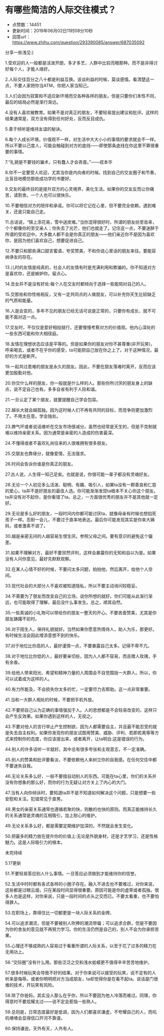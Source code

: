 # 有哪些简洁的人际交往模式？
- 点赞数：14451
- 更新时间：2019年06月02日11时08分10秒
- 回答url：https://www.zhihu.com/question/293390085/answer/687035092
<body>
 <p data-pid="qFMLMAf2">分享一些浅见:)</p>
 <p data-pid="5W5zB4_x">1.受欢迎的人一般都是活泼开朗，多才多艺，人群中比较亮眼那种。而不是非得讨好每个人，才能人缘好。</p>
 <p data-pid="ghYg8ytS">2.人际交往百分之八十都是利益互换。该谈利益的时候，莫谈感情。看清楚这一点，不要人家把你当ATM，你把人家当知己。</p>
 <p data-pid="aLcw1kTM">3.人们会因为寂寞和不适应新环境而交各种各样的朋友。但是只要你们本性不同，最后的结局必然是渐行渐远。</p>
 <p data-pid="PHfm24yu">4.没有人喜欢被教育。如果不是对真正的朋友，不要轻易提出建议和批评。这样的结果通常是，双方没有得到任何好处，反而反目成仇。</p>
 <p data-pid="xR8llyUw">5.善于倾听是维持友谊的秘诀。</p>
 <p data-pid="45vssVkO">6.每个人成长环境，价值观不一样，对生活中大大小小的事情的要求就会不一样。所以不要以己度人，可能会触碰到对方的底线——即使那条底线在你这里不算很重要的事情。</p>
 <p data-pid="j0C1g_bE">7.“礼貌是不要钱的骗术，只有蠢人才会吝啬。”——叔本华</p>
 <p data-pid="bITy5RG9">8.你不一定要受人欢迎，尤其当你是内向者的时候。找到自己的交友圈子和节奏，比盲目地模仿那些成功学的书要好。</p>
 <p data-pid="qT8fX4qM">9.交友的最终目的是提升双方的心灵境界，美化生活。如果你的交友反而让你痛苦，请割舍。一个人也可以很快乐。</p>
 <p data-pid="fzvshjJW">10.不要相信对方的陪伴和承诺。你可以将它记在心里，但不要完全依赖。遇到难关，还是只能自己走。</p>
 <p data-pid="Zifs62jw">11.古话说，“锦上添花易，雪中送炭难。”当你混得很好时，所谓的朋友纷至沓来，个个都像你的至交亲人；你失去了光芒，他们也就走了。记住这一点，不要迷醉于所谓的受欢迎中。大多数人都不会是你真正的朋友——他们亲近你不是因为喜欢你，是因为他们喜欢自己，想要促进自己。</p>
 <p data-pid="akOuAWGq">12.不要只和那些满口甜言蜜语，夸奖赞美，不和你说心里话的朋友来往。要能容纳诤友的存在。</p>
 <p data-pid="bjqSY9eB">13.儿时的友情是纯真的，社会人的友情有时是充满利用和欺骗的。你不知道对方是喜欢你，还是嫉妒你。留点心。</p>
 <p data-pid="TgnBFMiD">14.丑女并不是没有好处:每个人在交友时都倾向于选择一些能陪衬自己的人。</p>
 <p data-pid="yT0I-wNl">15.交那些和你性格相反，又有一定共同点的人做朋友，可以补充你天生比较缺乏的气质和能量。</p>
 <p data-pid="s2QOdF6u">16.人是会变的，多年不见的朋友已经无话可说是正常的，只要你有成长，就不可能不面对这一点。</p>
 <p data-pid="1Xn5aA_k">17.交友时，不仅仅是爱好相投就行，还要慢慢考察对方的价值观。他内心深处的一些东西可能和你大相径庭。</p>
 <p data-pid="IB5GtDH9">18.友情在理想状态应该是平等的。但是如果你的朋友对你不甚尊重(非开玩笑)，呼来喝去，或者不在乎你的感受，ta可能把自己放在你之上了。对于这种情况，最好的方式是断开。</p>
 <p data-pid="g4U6QjrH">19.一起共过患难的朋友是永久的朋友。因此，不要在朋友落难时离开，反而应该更加殷勤对他。</p>
 <p data-pid="JFNYk8oi">20.你交什么样的朋友，你一般就是什么样的人。那些你所讨厌的朋友身上的缺点，说不定自己也有。多多自省有利于人际和谐。</p>
 <p data-pid="YvCQ3QO7">21.一旦认定了某个朋友，就要提醒自己学会包容。</p>
 <p data-pid="frz_VwKK">22.越长大就会越孤独。因为这时候人们不再有共同的目标，而竞争则更加激烈了。不用太在意。学会独处。</p>
 <p data-pid="sY_Xpb8T">23.脾气坏或者说话难听在交友市场很减分。虽然也经常是天生的，但是不克制就难以维持亲密关系。因为通常是亲密的人造成的伤害最深。</p>
 <p data-pid="2zh5ZcAd">24.不懂得或者不喜欢礼尚往来的人很难拥有很多朋友。</p>
 <p data-pid="Ha1kyDTg">25.交朋友也靠缘分，就像爱情，无法强求。</p>
 <p data-pid="A1sqM5WC">26.时间会告诉你谁是你真正的朋友。</p>
 <p data-pid="htB-IcCT">27.古人说，人生得一知己足矣。也就是说，你很可能一辈子都没有灵魂好友。</p>
 <p data-pid="y2i_es2W">28.无论一个人初见多么活泼、聪明、有趣、吸引人，如果ta没有一颗善良和仁慈的爱心，ta并不是好朋友的最佳人选。你可能渐渐发现ta根本不关心你这个朋友。ta并没有对不起你，是你看错了ta。总之，一方面很优秀的朋友并不是其他就一定好。</p>
 <p data-pid="3s1Pngzr">29.无论是多么好的朋友，一段时间内你都可能讨厌ta，就像母亲有时候也想掐死孩子一样。忍耐一会儿，不要过于直率地表达。最后你可能发现其实是你来大姨妈，或者激素不调了。</p>
 <p data-pid="6hvz-bkM">30.越是亲密无间的人越容易生恨生厌。参照父母之间。要有意识的避免这个偏差。</p>
 <p data-pid="N9T3qiac">31.如果不理解对方，最好不要贸然评判，这样会暴露你的无知和自以为是。如果没有人问你意见，最好先默默观察。</p>
 <p data-pid="fjyDj3mJ">32.在某人心情不好的时候，不要问太多问题，拍拍他，然后离开，给他个人空间。</p>
 <p data-pid="_-U2Tjoj">33.现代社会的大部分人不喜欢被知道隐私，所以不要主动询问较稳妥。</p>
 <p data-pid="ZHWko72m">34.不需要为了朋友而改变自己的立场，说你所想的就好。你们可能从此渐行渐远，也可能取得了理解，最后没什么事发生。总之，顺其自然。</p>
 <p data-pid="vKN9Ov2J">35.一些真诚的小礼物可以带给你的朋友一整天的开心。不要吝啬赞美，尤其是你朋友踌躇不前时。</p>
 <p data-pid="x9wFVG8y">36.对于陌生人，保持礼貌就好。当然如果你愿意热情待人，助人为乐，那更好。有时候生活会因此增添意想不到的快乐。</p>
 <p data-pid="7pRDf7zq">37.对于地位比你高的人，最好谨慎一点，不要暴露自己太多。记得不卑不亢。</p>
 <p data-pid="kPS9sMBb">38.对于地位比你低的人，最好要亲切些，因为人人都不容易，而且赠人玫瑰，手有余香。</p>
 <p data-pid="1KCas7K-">39.给他人带来阳光、希望和精神力量的人周围会不自觉围拢一大群人。所以，你可以试着成为这样的人。</p>
 <p data-pid="0k-IRMqK">40.有力所能及，不会损失你太多的忙，一定要尽力去帮助。这一点非常重要。</p>
 <p data-pid="eWS6UfSp">41.当和一大群人相处的时候，不要把手机外放。</p>
 <p data-pid="Ec8kVvcz">42.不要把自己认为正确的事情强加于人。人的思想都是不会轻易改变的，这样只会产生反效果。如果你遇到这样的人，无视之。</p>
 <p data-pid="tJoiQ0zE">43.不要对他人的言行举止产生控制欲，因为人都需要自主，并且最不能忍受的就是失去自主权利。如果你发现你的朋友试图用赞美、威胁、评判、若即若离等等方式来控制你的态度，你应该提出来，或者离开，让ta明白:这是错误的行为。</p>
 <p data-pid="lx7Cl_V9">44.别人的许多话听一半就好。其中总有很多夸张和主观意志，不一定准确。</p>
 <p data-pid="o90GREi4">45.别人的赞美和批评要看淡，不要依赖他人来树立你的自我感。在任何交往中都不要迷失自我。</p>
 <p data-pid="tuWoLWIw">46.无论关系多么好，一般不要擅自动别人的东西。可能在ta心里，你们的关系并没有你想象的那么好，而你的行为无疑让对方关上了内心的大门。</p>
 <p data-pid="0sN2_tAd">47.当有人向你倾诉时，要知道ta并不是不知道如何解决这个问题，只是想要一些安慰和关注。犯错常见于直男。</p>
 <p data-pid="Wa2SV0-q">48.男女的亲密关系通常也遵循若聚的快，则散的也快的原则。而真正能维持长久的关系通常是灵魂的互相吸引，加上耐心的维护。</p>
 <p data-pid="L7REbBPq">49.无论关系多么好，都是需要定期维护加深的，不然就会发生变化。</p>
 <p data-pid="X6yDueyU">50.把最多的精力放在提升你的价值上:无论是外貌身材，还是才艺学习，还是性格魅力。这是人际吸引力的根本。</p>
 <p data-pid="PZiF39M4">未完待续</p>
 <p data-pid="OHheT_wd">5.17更新</p>
 <p data-pid="8OtoaRu2">51.不要轻易答应别人什么事情。一旦答应必须做到才能维持你的信誉。</p>
 <p data-pid="CsNxJnUJ">52.生活中时时都有各式各样的小圈子存在。融入不进去也不要难过，对你来说，这些都是过眼云烟，只在某段时间显得很重要。原因可能是你的虚荣或者孤独。很多人也是这样，对你来说，只是一段时间的点头之交而已。不要太看重，也不要怕得罪人。</p>
 <p data-pid="ZYLQICst">53.在职场上，靠得住比一切都更是一块人际关系的金牌。</p>
 <p data-pid="nOrvMKlk">54.可以追求潮流，但是不要被别人吹捧的潮流带偏；可以追求合群，但是不要因为你的舍友的意见就不再努力学习。你的生活仍然是自己的，别人不会为你承担苦果。</p>
 <p data-pid="Vsz3g3Dm">55.心理还不够成熟的人容易过于看重所谓的人际关系，以至于花了过多的精力在无用功上。</p>
 <p data-pid="e65q6Fr8">56.“交际圈”没有什么用。那些泛泛之交和浅水蛤蟆更不值得辛辛苦苦地维护。</p>
 <p data-pid="O6WMTkCX">57.很多时候玩笑会导致不好的结果。对于你来说可以接受的玩笑，说不定有的人听来是侮辱。或者你明明把对方当成朋友，ta却觉得你是在看不起ta。说话是门很难的技术，开玩笑有风险。</p>
 <p data-pid="B3egl9DH">58.除了你爸妈，其实没人那么在乎你，所以不要因为他人冷落而难过。同理，你得意时不要炫耀太过——说不定会惹恼一些熟人。</p>
 <p data-pid="xYR0o_Sd">59.总则是，日常态度最好是低调，因为人们都喜欢谦虚，不夸耀自己的人，而叽叽喳喳会显得信口开河不靠谱。</p>
 <p data-pid="swQxczQp">60.保持谦逊。天外有天，人外有人。</p>
</body>